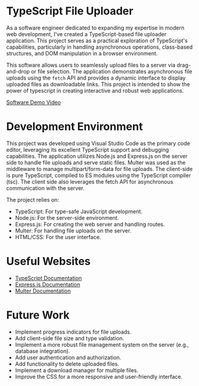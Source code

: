 # TypeScript File Uploader

As a software engineer dedicated to expanding my expertise in modern web development, I've created a TypeScript-based file uploader application. This project serves as a practical exploration of TypeScript's capabilities, particularly in handling asynchronous operations, class-based structures, and DOM manipulation in a browser environment.

This software allows users to seamlessly upload files to a server via drag-and-drop or file selection. The application demonstrates asynchronous file uploads using the `fetch` API and provides a dynamic interface to display uploaded files as downloadable links. This project is intended to show the power of typescript in creating interactive and robust web applications.

[Software Demo Video](https://youtu.be/oXD42-C73Wo)

# Development Environment

This project was developed using Visual Studio Code as the primary code editor, leveraging its excellent TypeScript support and debugging capabilities. The application utilizes Node.js and Express.js on the server side to handle file uploads and serve static files. Multer was used as the middleware to manage multipart/form-data for file uploads. The client-side is pure TypeScript, compiled to ES modules using the TypeScript compiler (tsc). The client side also leverages the fetch API for asynchronous communication with the server.

The project relies on:

* TypeScript: For type-safe JavaScript development.
* Node.js: For the server-side environment.
* Express.js: For creating the web server and handling routes.
* Multer: For handling file uploads on the server.
* HTML/CSS: For the user interface.

# Useful Websites

-   [TypeScript Documentation](https://www.typescriptlang.org/docs/)
-   [Express.js Documentation](https://expressjs.com/en/api.html)
-   [Multer Documentation](https://github.com/expressjs/multer)

# Future Work

-   Implement progress indicators for file uploads.
-   Add client-side file size and type validation.
-   Implement a more robust file management system on the server (e.g., database integration).
-   Add user authentication and authorization.
-   Add functionality to delete uploaded files.
-   Implement a download manager for multiple files.
-   Improve the CSS for a more responsive and user-friendly interface.